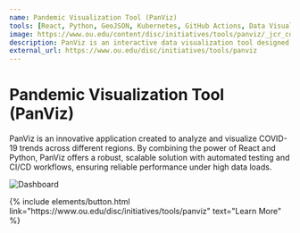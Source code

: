 ```yaml
---
name: Pandemic Visualization Tool (PanViz)
tools: [React, Python, GeoJSON, Kubernetes, GitHub Actions, Data Visualization, Machine Learning]
image: https://www.ou.edu/content/disc/initiatives/tools/panviz/_jcr_content/content/section/par/image.img.jpg/1661194171183.jpg
description: PanViz is an interactive data visualization tool designed for real-time COVID-19 trend analysis, featuring custom visual components and scalable microservices.
external_url: https://www.ou.edu/disc/initiatives/tools/panviz
---
```


# Pandemic Visualization Tool (PanViz)

PanViz is an innovative application created to analyze and visualize COVID-19 trends across different regions. By combining the power of React and Python, PanViz offers a robust, scalable solution with automated testing and CI/CD workflows, ensuring reliable performance under high data loads.

![Dashboard](https://www.ou.edu/content/disc/initiatives/tools/panviz/_jcr_content/content/section/par/image.img.jpg/1661194171183.jpg)

<p class="text-center">
{% include elements/button.html link="https://www.ou.edu/disc/initiatives/tools/panviz" text="Learn More" %}
</p>
